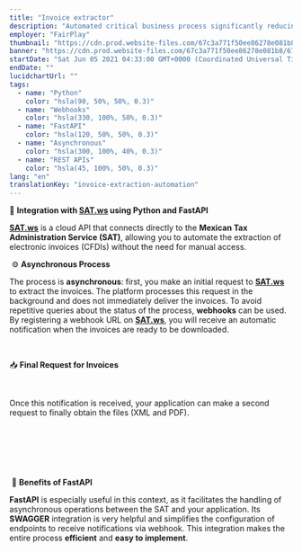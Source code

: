 ```yaml
---
title: "Invoice extractor"
description: "Automated critical business process significantly reducing workload of the finance team"
employer: "FairPlay"
thumbnail: "https://cdn.prod.website-files.com/67c3a771f50ee86278e081b8/67d92242c06869415245b864_67ce679edc8eb91cc34e3929_invoice-extraction.gif"
banner: "https://cdn.prod.website-files.com/67c3a771f50ee86278e081b8/67cbf293d19d256af5e0dccd_67cbd68c8ae8762187bf946d_photo-1551288049-bebda4e38f71.jpeg"
startDate: "Sat Jun 05 2021 04:33:00 GMT+0000 (Coordinated Universal Time)"
endDate: ""
lucidchartUrl: ""
tags:
  - name: "Python"
    color: "hsla(90, 50%, 50%, 0.3)"
  - name: "Webhooks"
    color: "hsla(330, 100%, 50%, 0.3)"
  - name: "FastAPI"
    color: "hsla(120, 50%, 50%, 0.3)"
  - name: "Asynchronous"
    color: "hsla(300, 100%, 40%, 0.3)"
  - name: "REST APIs"
    color: "hsla(45, 100%, 50%, 0.3)"
lang: "en"
translationKey: "invoice-extraction-automation"
---
```


🔗 **Integration with **[**SAT.ws**]()** using Python and FastAPI**
‍

[**SAT.ws**]() is a cloud API that connects directly to the **Mexican Tax Administration Service (SAT)**, allowing you to automate the extraction of electronic invoices (CFDIs) without the need for manual access.

‍
⚙️ **Asynchronous Process**
‍

The process is **asynchronous**: first, you make an initial request to [**SAT.ws**]() to extract the invoices. The platform processes this request in the background and does not immediately deliver the invoices. To avoid repetitive queries about the status of the process, **webhooks** can be used. By registering a webhook URL on [**SAT.ws**](), you will receive an automatic notification when the invoices are ready to be downloaded.

‍

📥 **Final Request for Invoices**

**‍**‍

Once this notification is received, your application can make a second request to finally obtain the files (XML and PDF).

‍

‍

‍

‍
🚀 **Benefits of FastAPI**
‍

**FastAPI** is especially useful in this context, as it facilitates the handling of asynchronous operations between the SAT and your application. Its **SWAGGER** integration is very helpful and simplifies the configuration of endpoints to receive notifications via webhook. This integration makes the entire process **efficient** and **easy to implement**.

‍

‍
